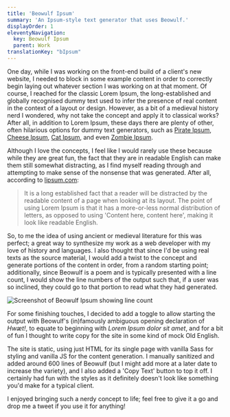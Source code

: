 ```yaml
---
title: 'Beowulf Ipsum'
summary: 'An Ipsum-style text generator that uses Beowulf.'
displayOrder: 1
eleventyNavigation:
  key: Beowulf Ipsum
  parent: Work
translationKey: "bIpsum"
---
```


One day, while I was working on the front-end build of a client's new website, I needed to block in some example content in order to correctly begin laying out whatever section I was working on at that moment. Of course, I reached for the classic Lorem Ipsum, the long-established and globally recognised dummy text used to infer the presence of real content in the context of a layout or design. However, as a bit of a medieval history nerd I wondered, why not take the concept and apply it to classical works? After all, in addition to Lorem Ipsum, these days there are plenty of other, often hilarious options for dummy text generators, such as [Pirate Ipsum](https://pirateipsum.me/), [Cheese Ipsum](http://www.cheeseipsum.co.uk/), [Cat Ipsum](http://www.catipsum.com/), and even [Zombie&nbsp;Ipsum](http://www.zombieipsum.com/).

Although I love the concepts, I feel like I would rarely use these because while they are great fun, the fact that they are in readable English can make them still somewhat distracting, as I find myself reading through and attempting to make sense of the nonsense that was generated. After all, according to [lipsum.com](https://lipsum.com/):

> It is a long established fact that a reader will be distracted by the readable content of a page when looking at its layout. The point of using Lorem Ipsum is that it has a more-or-less normal distribution of letters, as opposed to using 'Content here, content here', making it look like readable English.

So, to me the idea of using ancient or medieval literature for this was perfect; a great way to synthesize my work as a web developer with my love of history and languages. I also thought that since I'd be using real texts as the source material, I would add a twist to the concept and generate portions of the content in order, from a random starting point; additionally, since Beowulf is a poem and is typically presented with a line count, I would show the line numbers of the output such that, if a user was so inclined, they could go to that portion to read what they had generated.

![Screenshot of Beowulf Ipsum showing line count](/images/Screenshot_2021-02-08_Beowulf_Ipsum.png "Beowulf Ipsum line count screenshot")

For some finishing touches, I decided to add a toggle to allow starting the output with Beowulf's (in)famously ambiguous opening declaration of _Hwæt!_, to equate to beginning with _Lorem Ipsum dolor sit amet_, and for a bit of fun I thought to write copy for the site in some kind of mock Old English.

The site is static, using just HTML for its single page with vanilla Sass for styling and vanilla JS for the content generation. I manually sanitized and added around 600 lines of Beowulf (but I might add more at a later date to increase the variety), and I also added a 'Copy Text' button to top it off. I certainly had fun with the styles as it definitely doesn't look like something you'd make for a typical client.

I enjoyed bringing such a nerdy concept to life; feel free to give it a go and drop me a tweet if you use it for anything!